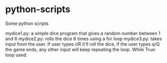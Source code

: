 # python-scripts
Some python scripts

mydice1.py: a simple dice program that gives a random number between 1 and 6
mydice2.py: rolls the dice 6 times using a for loop
mydice3.py: takes input from the user. If user types r/R it'll roll the dice, if the user types q/Q the game ends, any other input will keep repeating the loop. While True: loop used.


